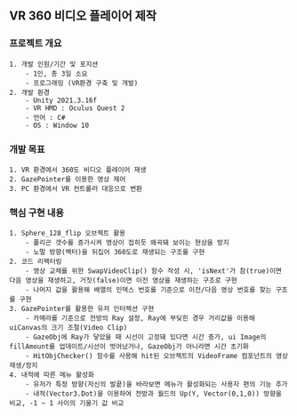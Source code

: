 VR 360 비디오 플레이어 제작
---
### 프로젝트 개요
	1. 개발 인원/기간 및 포지션
		- 1인, 총 3일 소요
		- 프로그래밍 (VR환경 구축 및 개발)
	2. 개발 환경
		- Unity 2021.3.16f
		- VR HMD : Oculus Quest 2
		- 언어 : C#
		- OS : Window 10

### 개발 목표
	1. VR 환경에서 360도 비디오 플레이어 재생
	2. GazePointer를 이용한 영상 제어
	3. PC 환경에서 VR 컨트롤러 대응으로 변환 

### 핵심 구현 내용
	1. Sphere_128_flip 오브젝트 활용 
		- 폴리곤 갯수를 증가시켜 영상이 접히듯 왜곡돼 보이는 현상을 방지
		- 노멀 방향(벡터)을 뒤집어 360도로 재생되는 구조를 구현
	2. 코드 리팩터링 
		- 영상 교체를 위한 SwapVideoClip() 함수 작성 시, 'isNext'가 참(true)이면 다음 영상을 재생하고, 거짓(false)이면 이전 영상을 재생하는 구조로 구현
		- 나머지 값을 활용해 배열의 인덱스 번호를 기준으로 이전/다음 영상 번호를 찾는 구조를 구현
	3. GazePointer를 활용한 유저 인터렉션 구현
		- 카메라를 기준으로 전방의 Ray 설정, Ray에 부딪힌 경우 거리값을 이용해 uiCanvas의 크기 조절(Video Clip)
		- GazeObj에 Ray가 닿았을 때 시선이 고정돼 있다면 시간 증가, ui Image의 fillAmount를 업데이트/시선이 벗어났거나, GazeObj가 아니라면 시간 초기화
		- HitObjChecker() 함수를 사용해 hit된 오브젝트의 VideoFrame 컴포넌트의 영상 재생/정지		
	4. 내적에 따른 메뉴 활성화
		- 유저가 특정 방향(자신의 발끝)을 바라보면 메뉴가 활성화되는 사용자 편의 기능 추가
		- 내적(Vector3.Dot)을 이용하여 전방과 월드의 Up(Y, Vector(0,1,0)) 방향을 비교, -1 ~ 1 사이의 기울기 값 비교 
